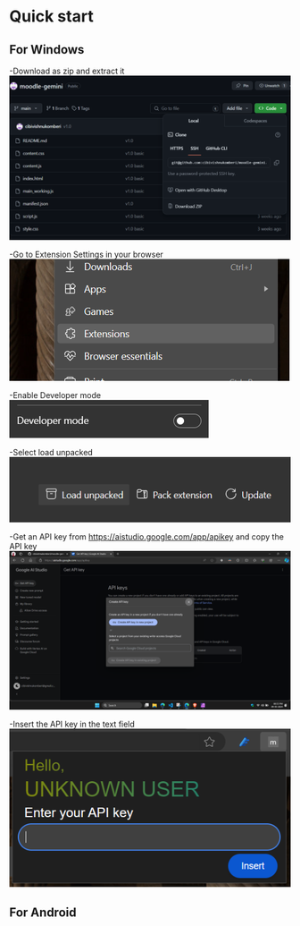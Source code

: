 # Quick start

## For Windows

-Download as zip and extract it  
![click on extensions](./images/0.png)

-Go to Extension Settings in your browser  
![click on extensions](./images/1.png)

-Enable Developer mode  
![click on extensions](./images/2.png)

-Select load unpacked  
![click on extensions](./images/3.png)

-Get an API key from https://aistudio.google.com/app/apikey and copy the API key  
![click on extensions](./images/4.png)

-Insert the API key in the text field  
![click on extensions](./images/5.png)

## For Android

